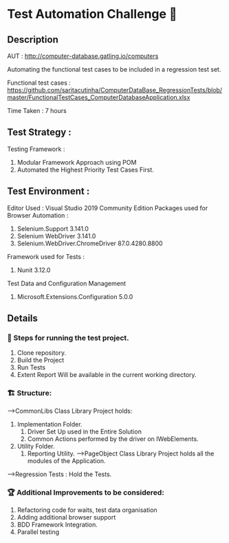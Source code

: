 # Test Automation Challenge 🔄

## Description

AUT : http://computer-database.gatling.io/computers

Automating the functional test cases to be included in a regression test set. 

Functional test cases : https://github.com/saritacutinha/ComputerDataBase_RegressionTests/blob/master/FunctionalTestCases_ComputerDatabaseApplication.xlsx

Time Taken : 7 hours

## Test Strategy :
Testing Framework : 
1. Modular Framework Approach using POM
2. Automated the Highest Priority Test Cases First.

## Test Environment : 
Editor Used : Visual Studio 2019 Community Edition
Packages used for Browser Automation : 
1. Selenium.Support 3.141.0
2. Selenium WebDriver 3.141.0
3. Selenium.WebDriver.ChromeDriver 87.0.4280.8800

Framework used for Tests :
1. Nunit 3.12.0

Test Data and Configuration Management 
1. Microsoft.Extensions.Configuration 5.0.0

## Details

### 👣 Steps for running the test project.
1. Clone repository.
2. Build the Project 
3. Run Tests
4. Extent Report Will be available in the current working directory.

### 🏗 Structure:
-->CommonLibs Class Library Project holds:
1. Implementation Folder.
    1. Driver Set Up used in the Entire Solution
    2. Common Actions performed by the driver on IWebElements.
2. Utility Folder.
    1. Reporting Utility.
-->PageObject Class Library Project holds all the modules of the Application.

-->Regression Tests : Hold the Tests.

### 🏆 Additional Improvements to be considered:
1. Refactoring code for waits, test data organisation
2. Adding additional browser support
3. BDD Framework Integration.
4. Parallel testing





